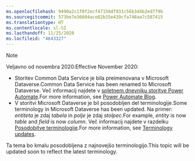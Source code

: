 ```yaml
---
ms.openlocfilehash: 9490a2c1f0f2ecf47158df931c56b3d4b2ed779b
ms.sourcegitcommit: 573be7e36604ace82b35e439cfa748aa7c587415
ms.translationtype: HT
ms.contentlocale: sl-SI
ms.lasthandoff: 11/25/2020
ms.locfileid: "4643327"
---
```

> [!NOTE]
> <span data-ttu-id="fce73-101">Veljavno od novembra 2020:</span><span class="sxs-lookup"><span data-stu-id="fce73-101">Effective November 2020:</span></span>
>
> - <span data-ttu-id="fce73-102">Storitev Common Data Service je bila preimenovana v Microsoft Dataverse.</span><span class="sxs-lookup"><span data-stu-id="fce73-102">Common Data Service has been renamed to Microsoft Dataverse.</span></span> <span data-ttu-id="fce73-103">Več informacij najdete v [spletnem dnevniku storitve Power Automate](https://aka.ms/PAuAppBlog).</span><span class="sxs-lookup"><span data-stu-id="fce73-103">For more information, see [Power Automate Blog](https://aka.ms/PAuAppBlog).</span></span>
> - <span data-ttu-id="fce73-104">V storitvi Microsoft Dataverse je bil posodobljen del terminologije.</span><span class="sxs-lookup"><span data-stu-id="fce73-104">Some terminology in Microsoft Dataverse has been updated.</span></span> <span data-ttu-id="fce73-105">Na primer: *entiteta* je zdaj *tabela* in *polje* je zdaj *stolpec*.</span><span class="sxs-lookup"><span data-stu-id="fce73-105">For example, *entity* is now *table* and *field* is now *column*.</span></span> <span data-ttu-id="fce73-106">Več informacij najdete v razdelku [Posodobitve terminologije](https://go.microsoft.com/fwlink/?linkid=2147247).</span><span class="sxs-lookup"><span data-stu-id="fce73-106">For more information, see [Terminology updates](https://go.microsoft.com/fwlink/?linkid=2147247).</span></span>
>
> <span data-ttu-id="fce73-107">Ta tema bo kmalu posodobljena z najnovejšo terminologijo.</span><span class="sxs-lookup"><span data-stu-id="fce73-107">This topic will be updated soon to reflect the latest terminology.</span></span>
